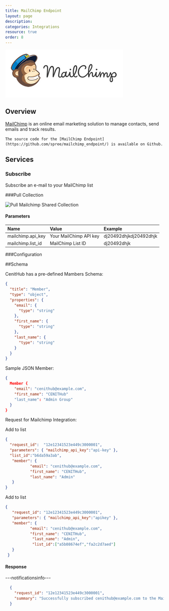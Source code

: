 ```yaml
---
title: MailChimp Endpoint
layout: page
description:
categories: Integrations
resource: true
order: 8
---
```


![MailChimp](/img/integrations/mailchimp.png)

## Overview

[MailChimp](http://www.mailchimp.com/) is an online email marketing solution to manage contacts, send emails and track results. 

```
The source code for the [MailChimp Endpoint](https://github.com/spree/mailchimp_endpoint/) is available on Github.
```
## Services

### Subscribe

Subscribe an e-mail to your MailChimp list

###Pull Collection

![Pull Mailchimp Shared Collection](/img/integrations/mailchimp/mailchimp_config.jpg)

#### Parameters

| Name | Value | Example |
| :----| :-----| :------ |
| mailchimp.api_key | Your MailChimp API key | dj20492dhjkdj20492dhjk |
| mailchimp.list_id | MailChimp List ID | dj20492dhjk |

###Configuration

##Schema

CenitHub has a pre-defined Mambers Schema:

```json
{
  "title": "Member",
  "type": "object",
  "properties": {
    "email": {
      "type": "string"
    },
    "first_name": {
      "type": "string"
    },
    "last_name": {
      "type": "string"
    }
  }
}
```

Sample JSON Member:

```json
{
  Member {
    "email": "cenithub@example.com",
    "first_name": "CENITHub"
    "last_name": "Admin Group"
  }
}
```

Request for Mailchimp Integration:

Add to list

```json
{
  "request_id":  "12e12341523e449c3000001", 
  "parameters": { "mailchimp_api_key":"api-key" }, 
  "list_id":"b6da59a3ab", 
   "member": { 
           "email": "cenithub@example.com", 
           "first_name": "CENITHub", 
           "last_name": "Admin" 
   } 
}
```

Add to list

```json
{
   "request_id": "12e12341523e449c3000001", 
   "parameters": { "mailchimp_api_key":"apikey" }, 
   "member": { 
           "email": "cenithub@example.com", 
           "first_name": "CENITHub", 
            "last_name": "Admin",
            "list_id":["a5b08674ef","fa2c2d7aed"]
   } 
 }
```
#### Response

---notificationsinfo---

```json
  {
    "request_id": "12e12341523e449c3000001",
    "summary": "Successfully subscribed cenithub@example.com to the MailChimp list(s)"
  }
```
